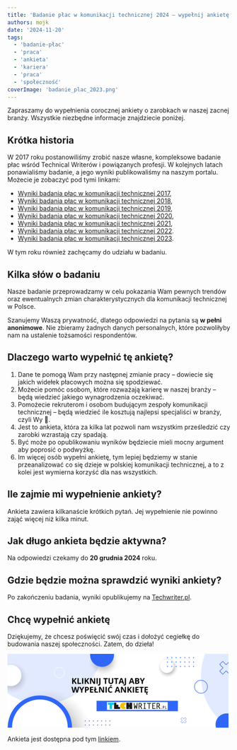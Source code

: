 ```yaml
---
title: 'Badanie płac w komunikacji technicznej 2024 – wypełnij ankietę!'
authors: mojk
date: '2024-11-20'
tags:
  - 'badanie-płac'
  - 'praca'
  - 'ankieta'
  - 'kariera'
  - 'praca'
  - 'społeczność'
coverImage: 'badanie_plac_2023.png'
---
```


Zapraszamy do wypełnienia corocznej ankiety o zarobkach w
naszej zacnej branży. Wszystkie niezbędne informacje znajdziecie poniżej.

<!--truncate-->

## Krótka historia

W 2017 roku postanowiliśmy zrobić nasze własne, kompleksowe badanie płac wśród
Technical Writerów i powiązanych profesji. W kolejnych latach ponawialiśmy
badanie, a jego wyniki publikowaliśmy na naszym portalu. Możecie je zobaczyć pod
tymi linkami:

- [Wyniki badania płac w komunikacji technicznej 2017](http://techwriter.pl/wyniki-badania-plac-w-komunikacji-technicznej/),
- [Wyniki badania płac w komunikacji technicznej 2018](http://techwriter.pl/wyniki-badania-plac-w-komunikacji-technicznej-2018/),
- [Wyniki badania płac w komunikacji technicznej 2019](http://techwriter.pl/wyniki-badania-plac-w-komunikacji-technicznej-2019/),
- [Wyniki badania płac w komunikacji technicznej 2020](http://techwriter.pl/wyniki-badania-plac-w-komunikacji-technicznej-2020/),
- [Wyniki badania płac w komunikacji technicznej 2021](http://techwriter.pl/wyniki-badania-plac-w-komunikacji-technicznej-2021/),
- [Wyniki badania płac w komunikacji technicznej 2022](http://techwriter.pl/wyniki-badania-plac-w-komunikacji-technicznej-2022/).
- [Wyniki badania płac w komunikacji technicznej 2023](http://techwriter.pl/wyniki-badania-plac-w-komunikacji-technicznej-2023/).

W tym roku również zachęcamy do udziału w badaniu.

## Kilka słów o badaniu

Nasze badanie przeprowadzamy w celu pokazania Wam pewnych trendów oraz ewentualnych
zmian charakterystycznych dla komunikacji technicznej w Polsce.

Szanujemy Waszą prywatność, dlatego odpowiedzi na pytania są **w pełni anonimowe**. 
Nie zbieramy żadnych danych personalnych, które pozwoliłyby nam na ustalenie tożsamości respondentów.

## Dlaczego warto wypełnić tę ankietę?

1. Dane te pomogą Wam przy następnej zmianie pracy – dowiecie się jakich widełek
   płacowych można się spodziewać.
2. Możecie pomóc osobom, które rozważają karierę w naszej branży – będą wiedzieć
   jakiego wynagrodzenia oczekiwać.
3. Pomożecie rekruterom i osobom budującym zespoły komunikacji technicznej –
   będą wiedzieć ile kosztują najlepsi specjaliści w branży, czyli Wy 🙂.
4. Jest to ankieta, która za kilka lat pozwoli nam wszystkim prześledzić czy
   zarobki wzrastają czy spadają.
5. Być może po opublikowaniu wyników będziecie mieli mocny argument aby poprosić
   o podwyżkę.
6. Im więcej osób wypełni ankietę, tym lepiej będziemy w stanie przeanalizować co się dzieje w polskiej komunikacji technicznej, a to z kolei jest wymierna korzyść dla nas wszystkich.

## Ile zajmie mi wypełnienie ankiety?

Ankieta zawiera kilkanaście krótkich pytań. Jej wypełnienie nie powinno zająć więcej
niż kilka minut.

## Jak długo ankieta będzie aktywna?

Na odpowiedzi czekamy do **20 grudnia 2024** roku.

## Gdzie będzie można sprawdzić wyniki ankiety?

Po zakończeniu badania, wyniki opublikujemy na
[Techwriter.pl](http://techwriter.pl/).

## Chcę wypełnić ankietę

Dziękujemy, że chcesz poświęcić swój czas i dołożyć cegiełkę do budowania
naszej społeczności. Zatem, do dzieła!

[![](img/kliknij-aby-wypelnic-ankiete-23.png)](https://forms.gle/2eyAXAL8fyuLF7fH9)

Ankieta jest dostępna pod tym [linkiem](https://forms.gle/2eyAXAL8fyuLF7fH9).